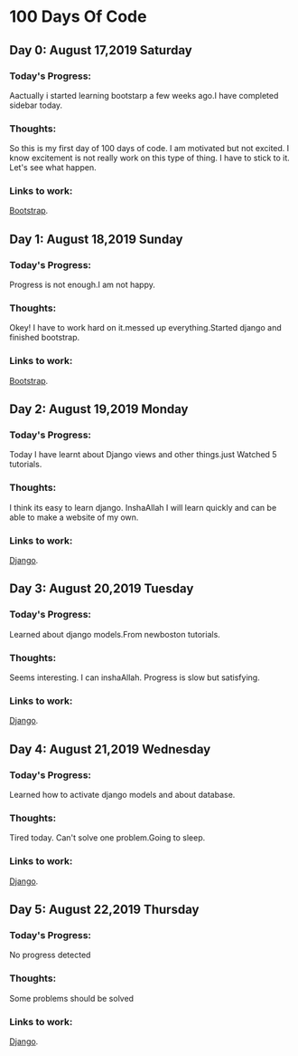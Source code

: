 # 100 Days Of Code

## Day 0: August 17,2019 Saturday

### Today's Progress:
Aactually i started learning bootstarp a few weeks ago.I have completed sidebar today.

### Thoughts:
So this is my first day of 100 days of code. I am motivated but not excited. I know excitement is not really work on this type of thing. I have to stick to it. Let's see what happen.

### Links to work: 
[Bootstrap](https://github.com/RakibulIslam1161062/Bootstrap).



## Day 1: August 18,2019 Sunday

### Today's Progress:
Progress is not enough.I am not happy.

### Thoughts:
Okey! I have to work hard on it.messed up everything.Started django and finished bootstrap.

### Links to work: 
[Bootstrap](https://github.com/RakibulIslam1161062/Bootstrap).


## Day 2: August 19,2019 Monday

### Today's Progress:
Today I have learnt about Django views and other things.just Watched 5 tutorials.

### Thoughts:
I think its easy to learn django. InshaAllah I will learn quickly and can be able to make a website of my own.

### Links to work: 
[Django](https://github.com/RakibulIslam1161062/Python-Projects/tree/master/website).


## Day 3: August 20,2019 Tuesday

### Today's Progress:
Learned about django models.From newboston tutorials.

### Thoughts:
Seems interesting. I can inshaAllah. Progress is slow but satisfying.

### Links to work: 
[Django](https://github.com/RakibulIslam1161062/Python-Projects/tree/master/website).


## Day 4: August 21,2019 Wednesday

### Today's Progress:
Learned how to activate django models and about database.

### Thoughts:
Tired today. Can't solve one problem.Going to sleep.
### Links to work: 
[Django](https://github.com/RakibulIslam1161062/Python-Projects/tree/master/website).


## Day 5: August 22,2019 Thursday

### Today's Progress:
No progress detected
### Thoughts:
Some problems should be solved
### Links to work: 
[Django](https://github.com/RakibulIslam1161062/Python-Projects/tree/master/website).